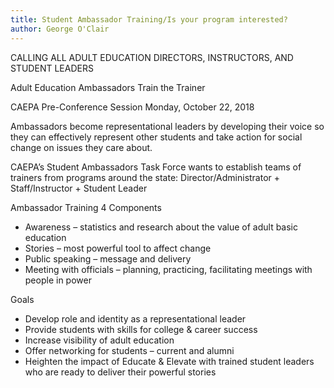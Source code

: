 ```yaml
---
title: Student Ambassador Training/Is your program interested?
author: George O'Clair
---
```

CALLING ALL ADULT EDUCATION DIRECTORS, INSTRUCTORS, AND STUDENT LEADERS

Adult Education Ambassadors Train the Trainer

CAEPA Pre-Conference Session Monday, October 22, 2018

Ambassadors become representational leaders by developing their voice so they can effectively represent other students and take action for social change on issues they care about.

CAEPA’s Student Ambassadors Task Force wants to establish teams of trainers from programs around the state: Director/Administrator + Staff/Instructor + Student Leader

Ambassador Training 4 Components

  * Awareness – statistics and research about the value of adult basic education
  * Stories – most powerful tool to affect change
  * Public speaking – message and delivery
  * Meeting with officials – planning, practicing, facilitating meetings with people in power

Goals

  * Develop role and identity as a representational leader
  * Provide students with skills for college & career success
  * Increase visibility of adult education
  * Offer networking for students – current and alumni
  * Heighten the impact of Educate & Elevate with trained student leaders who are ready to deliver their powerful stories
